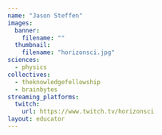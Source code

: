 ```yaml
---
name: "Jason Steffen"
images:
  banner:
    filename: ""
  thumbnail:
    filename: "horizonsci.jpg"
sciences:
  - physics
collectives:
  - theknowledgefellowship
  - brainbytes
streaming_platforms:
  twitch:
    url: https://www.twitch.tv/horizonsci
layout: educator
---
```

